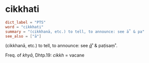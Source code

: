 # cikkhati

``` toml
dict_label = "PTS"
word = "cikkhati"
summary = "(cikkhanā, etc.) to tell, to announce: see ā˚ & pa"
see_also = ["ā"]
```

(cikkhanā, etc.) to tell, to announce: see *[ā](ā.md)*˚ & paṭisaṃ˚.

Freq. of *khyā*, Dhtp.19: *cikkh* = vacane

